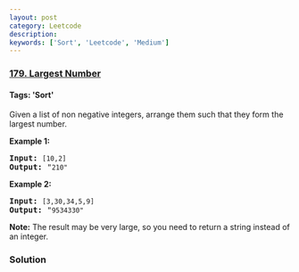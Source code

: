```yaml
---
layout: post
category: Leetcode
description: 
keywords: ['Sort', 'Leetcode', 'Medium']
---
```

### [179. Largest Number](https://leetcode.com/problems/largest-number)

#### Tags: 'Sort'

<div class="content__u3I1 question-content__JfgR"><div><p>Given a list of non negative integers, arrange them such that they form the largest number.</p>
<p><strong>Example 1:</strong></p>
<pre><strong>Input:</strong> <code>[10,2]</code>
<strong>Output:</strong> "<code>210"</code></pre>
<p><strong>Example 2:</strong></p>
<pre><strong>Input:</strong> <code>[3,30,34,5,9]</code>
<strong>Output:</strong> "<code>9534330"</code>
</pre>
<p><strong>Note:</strong> The result may be very large, so you need to return a string instead of an integer.</p>
</div></div>

### Solution
